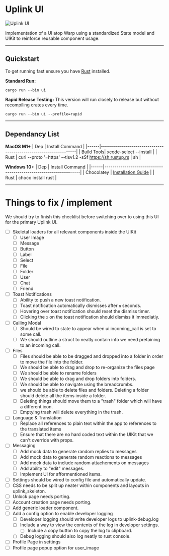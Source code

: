 # Uplink UI

![Uplink UI](https://i.imgur.com/X4AGeLz.png)

Implementation of a UI atop Warp using a standardized State model and UIKit to reinforce reusable component usage.

---

## Quickstart

To get running fast ensure you have [Rust](https://www.rust-lang.org/tools/install) installed.


**Standard Run:**
```
cargo run --bin ui
```

**Rapid Release Testing:**
This version will run closely to release but without recompiling crates every time.
```
cargo run --bin ui --profile=rapid
```

---


## Dependancy List

**MacOS M1+**
| Dep  | Install Command                                                  |
|------|------------------------------------------------------------------|
| Build Tools| xcode-select --install |
| Rust | curl --proto  '=https' --tlsv1.2 -sSf https://sh.rustup.rs \| sh |

**Windows 10+**
| Dep  | Install Command                                                  |
|------|------------------------------------------------------------------|
| Chocolatey | [Installation Guide](https://chocolatey.org/install) |
| Rust | choco install rust |


---

# Things to fix / implement

We should try to finish this checklist before switching over to using this UI for the primary Uplink UI.

- [ ] Skeletal loaders for all relevant components inside the UIKit
  - [ ] User Image
  - [ ] Message
  - [ ] Button
  - [ ] Label
  - [ ] Select
  - [ ] File
  - [ ] Folder
  - [ ] User
  - [ ] Chat
  - [ ] Friend
- [ ] Toast Notifications
  - [ ] Ability to push a new toast notification.
  - [ ] Toast notification automatically dismisses after `n` seconds.
  - [ ] Hovering over toast notification should reset the dismiss timer.
  - [ ] Clicking the `x` on the toast notification should dismiss it immediatly.
- [ ] Calling Modal
  - [ ] Should be wired to state to appear when ui.incoming_call is set to some call.
  - [ ] We should outline a struct to neatly contain info we need pretaining to an incoming call.
- [ ] Files
  - [ ] Files should be able to be dragged and dropped into a folder in order to move the file into the folder.
  - [ ] We should be able to drag and drop to re-organize the files page
  - [ ] We should be able to rename folders
  - [ ] We should be able to drag and drop folders into folders.
  - [ ] We should be able to navigate using the breadcrumbs.
  - [ ] we should be able to delete files and folders. Deleting a folder should delete all the items inside a folder.
  - [ ] Deleting things should move them to a "trash" folder which will have a different icon. 
  - [ ] Emptying trash will delete everything in the trash.
- [ ] Language & Translation
  - [ ] Replace all references to plain text within the app to references to the translated items
  - [ ] Ensure that there are no hard coded text within the UIKit that we can't override with props. 
- [ ] Messaging
  - [ ] Add mock data to generate random replies to messages
  - [ ] Add mock data to generate random reactions to messages 
  - [ ] Add mock data to include random attachements on messages
  - [ ] Add ability to "edit" messages.
  - [ ] Implement UI for afformentioned items.
- [ ] Settings should be wired to config file and automatically update.
- [ ] CSS needs to be split up neater within components and layouts in uplink_skeleton.
- [ ] Unlock page needs porting.
- [ ] Account creation page needs porting.
- [ ] Add generic loader component.
- [ ] Add a config option to enable developer logging
  - [ ] Developer logging should write developer logs to uplink-debug.log
  - [ ] Include a way to view the contents of the log in developer settings.
    - [ ] Include a copy button to copy the log to clipboard.
  - [ ] Debug logging should also log neatly to rust console.
- [ ] Profile Page in settings
- [ ] Profile page popup option for user_image 